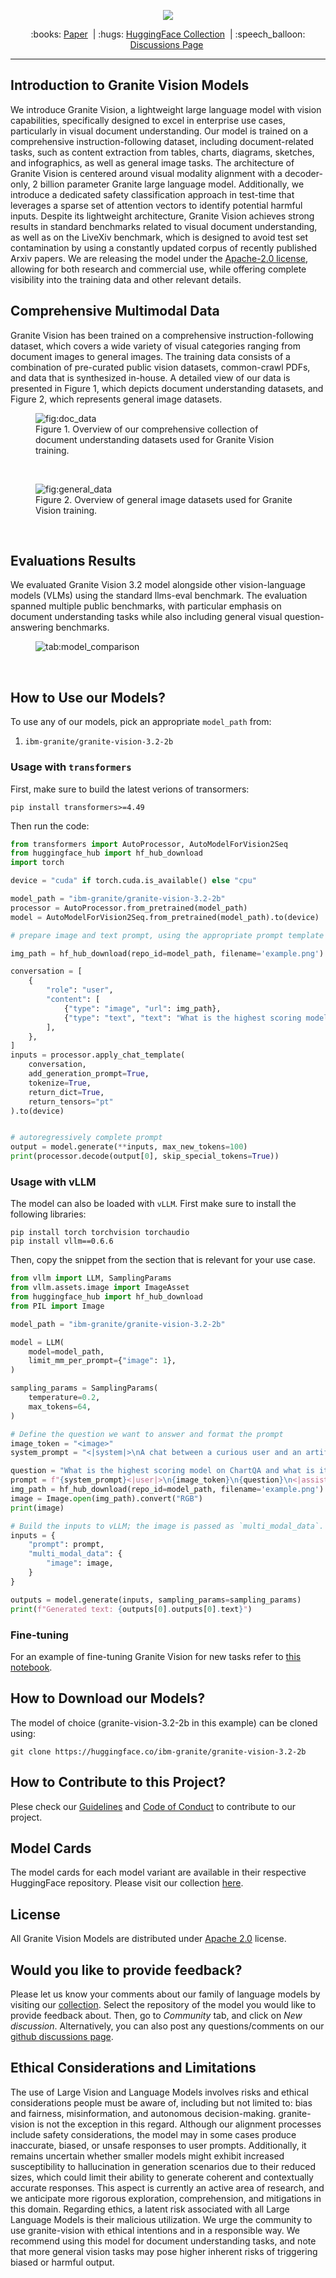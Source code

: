 <p align="center">
  <img src="figures/granite_vision_repo_headbar.png" />
</p>

<p align="center">
  :books: <a href="https://arxiv.org/abs/2502.09927">Paper</a>&nbsp | :hugs: <a href="https://huggingface.co/collections/ibm-granite/granite-vision-models-67b3bd4ff90c915ba4cd2800">HuggingFace Collection</a>&nbsp | 
  :speech_balloon: <a href="https://github.com/orgs/ibm-granite/discussions">Discussions Page</a>&nbsp
<br>
  
---
## Introduction to Granite Vision Models

We introduce Granite Vision, a lightweight large language model with vision capabilities, specifically designed to excel in enterprise use cases, particularly in visual document understanding. Our model is trained on a comprehensive instruction-following dataset, including document-related tasks, such as content extraction from tables, charts, diagrams, sketches, and infographics, as well as general image tasks. The architecture of Granite Vision is centered around visual modality alignment with a decoder-only, 2 billion parameter Granite large language model. Additionally, we introduce a dedicated safety classification approach in test-time that leverages a sparse set of attention vectors to identify potential harmful inputs. Despite its lightweight architecture, Granite Vision achieves strong results in standard benchmarks related to visual document understanding, as well as on the LiveXiv benchmark, which is designed to avoid test set contamination by using a constantly updated corpus of recently published Arxiv papers. We are releasing the model under the [Apache-2.0 license](https://www.apache.org/licenses/LICENSE-2.0), allowing for both research and commercial use, while offering complete visibility into the training data and other relevant details.

## Comprehensive Multimodal Data 

Granite Vision has been trained on a comprehensive instruction-following dataset, which covers a wide variety of visual categories ranging from document images to general images. The training data consists of a combination of pre-curated public vision datasets, common-crawl PDFs, and data that is synthesized in-house. A detailed view of our data is presented in Figure 1, which depicts document understanding
datasets, and Figure 2, which represents general image datasets. 
<figure>
  <img src="figures/document_data_sunburst_graph.png"
  alt="fig:doc_data">
  <figcaption>
  Figure 1. Overview of our comprehensive collection of document understanding datasets used for Granite Vision training.</figcaption>
</figure>
</br>

<figure>
  <img src="figures/general_data_sunburst_graph.png"
  alt="fig:general_data">
  <figcaption>
  Figure 2. Overview of general image datasets used for Granite Vision training.</figcaption>
</figure>
</br>

## Evaluations Results

We evaluated Granite Vision 3.2 model alongside other vision-language models (VLMs) using the standard llms-eval benchmark. The evaluation spanned multiple public benchmarks, with particular emphasis on document understanding tasks while also including general visual question-answering benchmarks. 

<figure>
  <img src="figures/results_20250217.png"
  alt="tab:model_comparison">
</figure>
</br>


## How to Use our Models?
To use any of our models, pick an appropriate `model_path` from:
1. `ibm-granite/granite-vision-3.2-2b`

### Usage with `transformers`

First, make sure to build the latest verions of transormers:
```shell
pip install transformers>=4.49
```

Then run the code:
```python
from transformers import AutoProcessor, AutoModelForVision2Seq
from huggingface_hub import hf_hub_download
import torch

device = "cuda" if torch.cuda.is_available() else "cpu"

model_path = "ibm-granite/granite-vision-3.2-2b"
processor = AutoProcessor.from_pretrained(model_path)
model = AutoModelForVision2Seq.from_pretrained(model_path).to(device)

# prepare image and text prompt, using the appropriate prompt template

img_path = hf_hub_download(repo_id=model_path, filename='example.png')

conversation = [
    {
        "role": "user",
        "content": [
            {"type": "image", "url": img_path},
            {"type": "text", "text": "What is the highest scoring model on ChartQA and what is its score?"},
        ],
    },
]
inputs = processor.apply_chat_template(
    conversation,
    add_generation_prompt=True,
    tokenize=True,
    return_dict=True,
    return_tensors="pt"
).to(device)


# autoregressively complete prompt
output = model.generate(**inputs, max_new_tokens=100)
print(processor.decode(output[0], skip_special_tokens=True))
```

### Usage with vLLM

The model can also be loaded with `vLLM`. First make sure to install the following libraries:

```shell
pip install torch torchvision torchaudio
pip install vllm==0.6.6
```
Then, copy the snippet from the section that is relevant for your use case.

```python
from vllm import LLM, SamplingParams
from vllm.assets.image import ImageAsset
from huggingface_hub import hf_hub_download
from PIL import Image

model_path = "ibm-granite/granite-vision-3.2-2b"

model = LLM(
    model=model_path,
    limit_mm_per_prompt={"image": 1},
)

sampling_params = SamplingParams(
    temperature=0.2,
    max_tokens=64,
)

# Define the question we want to answer and format the prompt
image_token = "<image>"
system_prompt = "<|system|>\nA chat between a curious user and an artificial intelligence assistant. The assistant gives helpful, detailed, and polite answers to the user's questions.\n"

question = "What is the highest scoring model on ChartQA and what is its score?"
prompt = f"{system_prompt}<|user|>\n{image_token}\n{question}\n<|assistant|>\n"
img_path = hf_hub_download(repo_id=model_path, filename='example.png')
image = Image.open(img_path).convert("RGB")
print(image)

# Build the inputs to vLLM; the image is passed as `multi_modal_data`.
inputs = {
    "prompt": prompt,
    "multi_modal_data": {
        "image": image,
    }
}

outputs = model.generate(inputs, sampling_params=sampling_params)
print(f"Generated text: {outputs[0].outputs[0].text}")
```

### Fine-tuning

For an example of fine-tuning Granite Vision for new tasks refer to [this notebook](https://huggingface.co/learn/cookbook/en/fine_tuning_granite_vision_sft_trl).


## How to Download our Models?
The model of choice (granite-vision-3.2-2b in this example) can be cloned using:
```shell
git clone https://huggingface.co/ibm-granite/granite-vision-3.2-2b
```

## How to Contribute to this Project?
Plese check our [Guidelines](/CONTRIBUTING.md) and [Code of Conduct](/CODE_OF_CONDUCT.md) to contribute to our project.

## Model Cards
The model cards for each model variant are available in their respective HuggingFace repository. Please visit our collection [here](https://huggingface.co/collections/ibm-granite/granite-vision-models-67b3bd4ff90c915ba4cd2800).

## License 
All Granite Vision Models are distributed under [Apache 2.0](./LICENSE) license.

## Would you like to provide feedback?
Please let us know your comments about our family of language models by visiting our [collection](https://huggingface.co/collections/ibm-granite/granite-vision-models-67b3bd4ff90c915ba4cd2800). Select the repository of the model you would like to provide feedback about. Then, go to *Community* tab, and click on *New discussion*. Alternatively, you can also post any questions/comments on our [github discussions page](https://github.com/orgs/ibm-granite/discussions).

## Ethical Considerations and Limitations
The use of Large Vision and Language Models involves risks and ethical considerations people must be aware of, including but not limited to: bias and fairness, misinformation, and autonomous decision-making. granite-vision is not the exception in this regard. Although our alignment processes include safety considerations, the model may in some cases produce inaccurate, biased, or unsafe responses to user prompts. Additionally, it remains uncertain whether smaller models might exhibit increased susceptibility to hallucination in generation scenarios due to their reduced sizes, which could limit their ability to generate coherent and contextually accurate responses. This aspect is currently an active area of research, and we anticipate more rigorous exploration, comprehension, and mitigations in this domain. Regarding ethics, a latent risk associated with all Large Language Models is their malicious utilization. We urge the community to use granite-vision with ethical intentions and in a responsible way. We recommend using this model for document understanding tasks, and note that more general vision tasks may pose higher inherent risks of triggering biased or harmful output.

<!-- ## Citation
If you find granite models useful, please cite:

```
@misc{ranitevisionteam2025granitevisionlightweightopensource,
  title={Granite Vision: a lightweight, open-source multimodal model for enterprise Intelligence},
  url={},
  author={Granite Vision Team, IBM},
      year={2025},
      eprint={2502.09927},
      archivePrefix={arXiv},
      primaryClass={cs.CV},
      url={https://arxiv.org/abs/2502.09927}, 
}
``` -->
